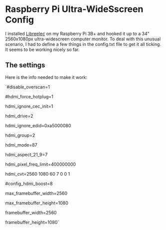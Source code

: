 # Raspberry Pi Ultra-WideSscreen Config
I installed [Libreelec](https://libreelec.tv) on my Raspberry Pi 3B+ and hooked it up to a 34" 2560x1080px ultra-widescreen computer monitor. To deal with this unusual scenario, I had to define a few things in the config.txt file to get it all ticking. It seems to be working nicely so far.

## The settings
Here is the info needed to make it work:

`#disable_overscan=1

#hdmi_force_hotplug=1

hdmi_ignore_cec_init=1

hdmi_drive=2

hdmi_ignore_edid=0xa5000080

hdmi_group=2

hdmi_mode=87

hdmi_aspect_21_9=7

hdmi_pixel_freq_limit=400000000

hdmi_cvt=2560 1080 60 7 0 0 1

#config_hdmi_boost=8

max_framebuffer_width=2560

max_framebuffer_height=1080

framebuffer_width=2560

framebuffer_height=1080`
